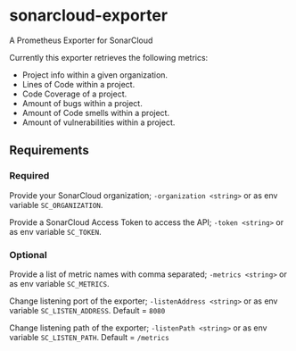 # sonarcloud-exporter

A Prometheus Exporter for SonarCloud

Currently this exporter retrieves the following metrics:

- Project info within a given organization.
- Lines of Code within a project.
- Code Coverage of a project.
- Amount of bugs within a project.
- Amount of Code smells within a project.
- Amount of vulnerabilities within a project.

## Requirements

### Required

Provide your SonarCloud organization; `-organization <string>` or as env variable `SC_ORGANIZATION`.

Provide a SonarCloud Access Token to access the API; `-token <string>` or as env variable `SC_TOKEN`.

### Optional

Provide a list of metric names with comma separated; `-metrics <string>` or as env variable `SC_METRICS`.

Change listening port of the exporter; `-listenAddress <string>` or as env variable `SC_LISTEN_ADDRESS`. Default = `8080`

Change listening path of the exporter; `-listenPath <string>` or as env variable `SC_LISTEN_PATH`. Default = `/metrics`
